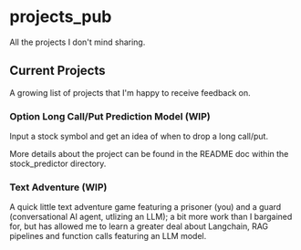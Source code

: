 # projects_pub
All the projects I don't mind sharing.

## Current Projects
A growing list of projects that I'm happy to receive feedback on.

### Option Long Call/Put Prediction Model (WIP)
Input a stock symbol and get an idea of when to drop a long call/put.

More details about the project can be found in the README doc within the stock_predictor directory.

### Text Adventure (WIP)
A quick little text adventure game featuring a prisoner (you) and a guard (conversational AI agent, utlizing an LLM); a bit more work than I bargained for, but has allowed me to learn a greater deal about Langchain, RAG pipelines and function calls featuring an LLM model.
